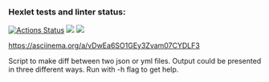 ### Hexlet tests and linter status:
[![Actions Status](https://github.com/Salevol/java-project-71/workflows/hexlet-check/badge.svg)](https://github.com/Salevol/java-project-71/actions)
<a href="https://codeclimate.com/github/Salevol/java-project-71/maintainability"><img src="https://api.codeclimate.com/v1/badges/4b5273af4aec67f67353/maintainability" /></a>
<a href="https://codeclimate.com/github/Salevol/java-project-71/test_coverage"><img src="https://api.codeclimate.com/v1/badges/4b5273af4aec67f67353/test_coverage" /></a>

https://asciinema.org/a/vDwEa6SO1GEy3Zvam07CYDLF3

Script to make diff between two json or yml files.
Output could be presented in three different ways.
Run with -h flag to get help.